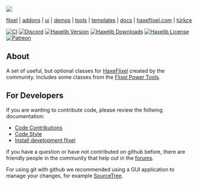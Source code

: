 ![](https://raw.github.com/HaxeFlixel/haxeflixel.com/master/src/files/images/flixel-logos/flixel-addons.png)

[flixel](https://github.com/HaxeFlixel/flixel) | [addons](https://github.com/HaxeFlixel/flixel-addons) | [ui](https://github.com/HaxeFlixel/flixel-ui) | [demos](https://github.com/HaxeFlixel/flixel-demos) | [tools](https://github.com/HaxeFlixel/flixel-tools) | [templates](https://github.com/HaxeFlixel/flixel-templates) | [docs](https://github.com/HaxeFlixel/flixel-docs) | [haxeflixel.com](https://github.com/HaxeFlixel/haxeflixel.com) |  [türkçe](/README_TR.md)

[![CI](https://img.shields.io/github/actions/workflow/status/HaxeFlixel/flixel-addons/main.yml?branch=dev&logo=github)](https://github.com/HaxeFlixel/flixel/actions?query=workflow%3ACI)
[![Discord](https://img.shields.io/discord/162395145352904705.svg?logo=discord)](https://discordapp.com/invite/rqEBAgF)
[![Haxelib Version](https://badgen.net/haxelib/v/flixel-addons)](https://lib.haxe.org/p/flixel-addons)
[![Haxelib Downloads](https://badgen.net/haxelib/d/flixel-addons?color=blue)](https://lib.haxe.org/p/flixel-addons)
[![Haxelib License](https://badgen.net/haxelib/license/flixel-addons)](LICENSE.md)
[![Patreon](https://img.shields.io/badge/donate-patreon-blue.svg)](https://www.patreon.com/haxeflixel) 



## About

A set of useful, but optional classes for [HaxeFlixel](https://github.com/HaxeFlixel/flixel) created by the community. Includes some classes from the [Flixel Power Tools](https://github.com/photonstorm/Flixel-Power-Tools).

## For Developers

If you are wanting to contribute code, please review the follwing documentation:

- [Code Contributions](http://haxeflixel.com/documentation/code-contributions)
- [Code Style](http://haxeflixel.com/documentation/code-style)
- [Install development flixel](http://haxeflixel.com/documentation/install-development-flixel/)

If you have a question or have not contributed on github before, there are friendly people in the community that help out in the [forums](http://haxeflixel.com/documentation/community/).

For using git with github we recommended using a GUI application to manage your changes, for example [SourceTree](http://www.sourcetreeapp.com/).
